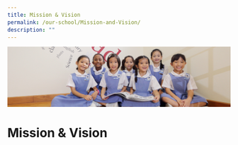 ```yaml
---
title: Mission & Vision
permalink: /our-school/Mission-and-Vision/
description: ""
---
```

![](/images/UsefulVideos.jpg)

Mission & Vision
================